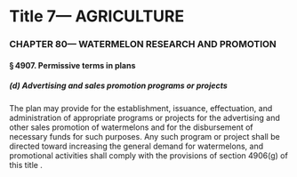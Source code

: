 
# Title 7— AGRICULTURE
### CHAPTER 80— WATERMELON RESEARCH AND PROMOTION
#### § 4907. Permissive terms in plans
##### (d) Advertising and sales promotion programs or projects

The plan may provide for the establishment, issuance, effectuation, and administration of appropriate programs or projects for the advertising and other sales promotion of watermelons and for the disbursement of necessary funds for such purposes. Any such program or project shall be directed toward increasing the general demand for watermelons, and promotional activities shall comply with the provisions of section 4906(g) of this title .
